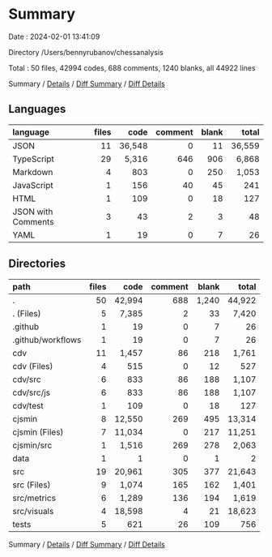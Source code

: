 # Summary

Date : 2024-02-01 13:41:09

Directory /Users/bennyrubanov/chessanalysis

Total : 50 files,  42994 codes, 688 comments, 1240 blanks, all 44922 lines

Summary / [Details](details.md) / [Diff Summary](diff.md) / [Diff Details](diff-details.md)

## Languages
| language | files | code | comment | blank | total |
| :--- | ---: | ---: | ---: | ---: | ---: |
| JSON | 11 | 36,548 | 0 | 11 | 36,559 |
| TypeScript | 29 | 5,316 | 646 | 906 | 6,868 |
| Markdown | 4 | 803 | 0 | 250 | 1,053 |
| JavaScript | 1 | 156 | 40 | 45 | 241 |
| HTML | 1 | 109 | 0 | 18 | 127 |
| JSON with Comments | 3 | 43 | 2 | 3 | 48 |
| YAML | 1 | 19 | 0 | 7 | 26 |

## Directories
| path | files | code | comment | blank | total |
| :--- | ---: | ---: | ---: | ---: | ---: |
| . | 50 | 42,994 | 688 | 1,240 | 44,922 |
| . (Files) | 5 | 7,385 | 2 | 33 | 7,420 |
| .github | 1 | 19 | 0 | 7 | 26 |
| .github/workflows | 1 | 19 | 0 | 7 | 26 |
| cdv | 11 | 1,457 | 86 | 218 | 1,761 |
| cdv (Files) | 4 | 515 | 0 | 12 | 527 |
| cdv/src | 6 | 833 | 86 | 188 | 1,107 |
| cdv/src/js | 6 | 833 | 86 | 188 | 1,107 |
| cdv/test | 1 | 109 | 0 | 18 | 127 |
| cjsmin | 8 | 12,550 | 269 | 495 | 13,314 |
| cjsmin (Files) | 7 | 11,034 | 0 | 217 | 11,251 |
| cjsmin/src | 1 | 1,516 | 269 | 278 | 2,063 |
| data | 1 | 1 | 0 | 1 | 2 |
| src | 19 | 20,961 | 305 | 377 | 21,643 |
| src (Files) | 9 | 1,074 | 165 | 162 | 1,401 |
| src/metrics | 6 | 1,289 | 136 | 194 | 1,619 |
| src/visuals | 4 | 18,598 | 4 | 21 | 18,623 |
| tests | 5 | 621 | 26 | 109 | 756 |

Summary / [Details](details.md) / [Diff Summary](diff.md) / [Diff Details](diff-details.md)